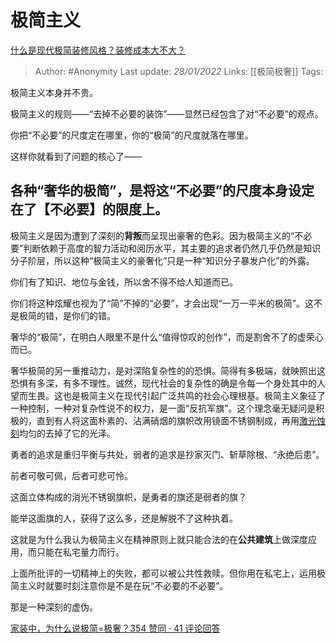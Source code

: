 # 极简主义
[什么是现代极简装修风格？装修成本大不大？](https://www.zhihu.com/question/30112070/answer/585449585)

> Author: #Anonymity 
Last update: *28/01/2022* 
Links: [[极简极奢]]
Tags:  

极简主义本身并不贵。

极简主义的规则——“去掉不必要的装饰”——显然已经包含了对“不必要”的观点。

你把“不必要”的尺度定在哪里，你的“极简”的尺度就落在哪里。

这样你就看到了问题的核心了——

## **各种“奢华的极简”，是将这“不必要”的尺度本身设定在了【不必要】的限度上。**

极简主义是因为遭到了深刻的**背叛**而呈现出豪奢的色彩。因为极简主义的“不必要”判断依赖于高度的智力活动和阅历水平，其主要的追求者仍然几乎仍然是知识分子阶层，所以这种“极简主义的豪奢化”只是一种“知识分子暴发户化”的外露。

你们有了知识、地位与金钱，所以舍不得不给人知道而已。

你们将这种炫耀也视为了“简”不掉的“必要”，才会出现“一万一平米的极简”。这不是极简的错，是你们的错。

奢华的“极简”，在明白人眼里不是什么“值得惊叹的创作”，而是割舍不了的虚荣心而已。

奢华极简的另一重推动力，是对深陷复杂性的的恐惧。简得有多极端，就映照出这恐惧有多深，有多不理性。诚然，现代社会的复杂性的确是令每一个身处其中的人望而生畏。这也是极简主义在现代引起广泛共鸣的社会心理根基。极简主义象征了一种控制，一种对复杂性说不的权力，是一面“反抗军旗”。这个理念毫无疑问是积极的，直到有人将这面朴素的、沾满硝烟的旗帜改用镜面不锈钢制成，再用[激光蚀刻](https://www.zhihu.com/search?q=%E6%BF%80%E5%85%89%E8%9A%80%E5%88%BB&search_source=Entity&hybrid_search_source=Entity&hybrid_search_extra=%7B%22sourceType%22%3A%22answer%22%2C%22sourceId%22%3A585449585%7D)均匀的去掉了它的光泽。

勇者的追求是重归平衡与共处，弱者的追求是抄家灭门、斩草除根、“永绝后患”。

前者可敬可佩，后者可悲可怜。

这面立体构成的消光不锈钢旗帜，是勇者的旗还是弱者的旗？

能举这面旗的人，获得了这么多，还是解脱不了这种执着。

这就是为什么我认为极简主义在精神原则上就只能合法的在**公共建筑**上做深度应用，而只能在私宅量力而行。

上面所批评的一切精神上的失败，都可以被公共性救赎。但你用在私宅上，运用极简主义时就要时刻注意你是不是在玩“不必要的不必要”。

那是一种深刻的虚伪。

[家装中，为什么说极简=极奢？354 赞同 · 41 评论回答](https://www.zhihu.com/question/400503998/answer/1282094565)